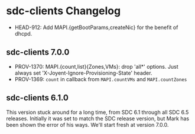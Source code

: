 # sdc-clients Changelog

- HEAD-912: Add MAPI.{getBootParams,createNic} for the benefit of dhcpd.

## sdc-clients 7.0.0

- PROV-1370: MAPI.{count,list}{Zones,VMs}: drop 'all*' options. Just always set 'X-Joyent-Ignore-Provisioning-State' header.
- PROV-1369: `count` in callback from `MAPI.countVMs` and `MAPI.countZones` 


## sdc-clients 6.1.0

This version stuck around for a long time, from SDC 6.1 through all SDC 6.5 releases.
Initially it was set to match the SDC release version, but Mark has been shown
the error of his ways. We'll start fresh at version 7.0.0.

